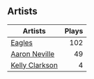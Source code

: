 ## Artists
Artists | Plays 
----- | -----: 
[Eagles](/artists/eagles-59842) | 102
[Aaron Neville](/artists/aaron-neville-384) | 49
[Kelly Clarkson](/artists/kelly-clarkson-34788) | 4

